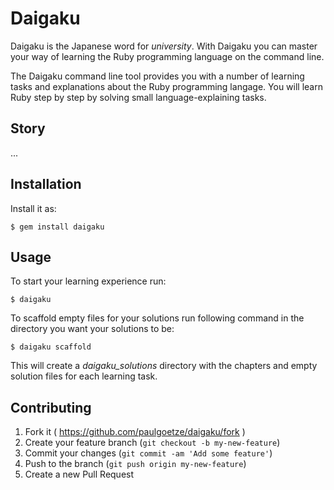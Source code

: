 # Daigaku

Daigaku is the Japanese word for *university*.
With Daigaku you can master your way of learning the Ruby programming language on the command line.

The Daigaku command line tool provides you with a number of learning tasks and explanations about the Ruby programming
langage. You will learn Ruby step by step by solving small language-explaining tasks.

## Story

...

## Installation

Install it as:

    $ gem install daigaku

## Usage

To start your learning experience run:

    $ daigaku

To scaffold empty files for your solutions run following command in the directory you want your solutions to be:

    $ daigaku scaffold

This will create a *daigaku_solutions* directory with the chapters and empty solution files for each learning task.

## Contributing

1. Fork it ( https://github.com/paulgoetze/daigaku/fork )
2. Create your feature branch (`git checkout -b my-new-feature`)
3. Commit your changes (`git commit -am 'Add some feature'`)
4. Push to the branch (`git push origin my-new-feature`)
5. Create a new Pull Request
